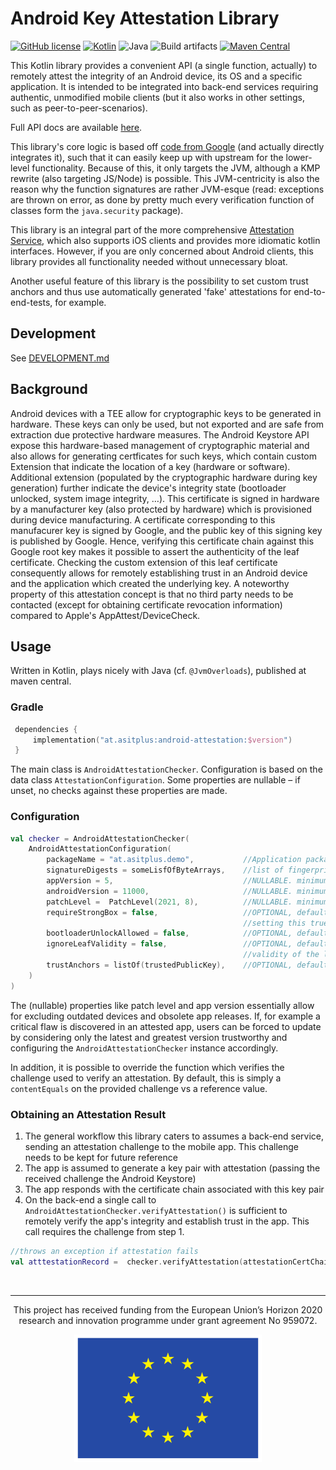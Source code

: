 # Android Key Attestation Library
[![GitHub license](https://img.shields.io/badge/license-Apache%20License%202.0-brightgreen.svg?style=flat)](http://www.apache.org/licenses/LICENSE-2.0) 
[![Kotlin](https://img.shields.io/badge/kotlin-1.8.21-blue.svg?logo=kotlin)](http://kotlinlang.org)
![Java](https://img.shields.io/badge/java-8/11-blue.svg?logo=OPENJDK)
![Build artifacts](https://github.com/a-sit-plus/android-attestation/actions/workflows/gradle-build.yml/badge.svg)
[![Maven Central](https://img.shields.io/maven-central/v/at.asitplus/android-attestation)](https://mvnrepository.com/artifact/at.asitplus/android-attestation/)

This Kotlin library provides a convenient API (a single function, actually) to remotely attest the integrity of an Android device, its OS and a specific application.
It is intended to be integrated into back-end services requiring authentic, unmodified mobile clients (but it also works in other settings, such as peer-to-peer-scenarios).

Full API docs are available [here](https://a-sit-plus.github.io/android-attestation).

This library's core logic is based off [code from Google](https://github.com/google/android-key-attestation) (and actually directly integrates it), such that it can easily keep up with upstream for the lower-level functionality.
Because of this, it only targets the JVM, although a KMP rewrite (also targeting JS/Node) is possible.
This JVM-centricity is also the reason why the function signatures are rather JVM-esque (read: exceptions are thrown on error,
as done by pretty much every verification function of classes form the `java.security` package).

This library is an integral part of the more comprehensive [Attestation Service](https://github.com/a-sit-plus/attestation-service), which also supports iOS clients and provides
more idiomatic kotlin interfaces.
However, if you are only concerned about Android clients, this library provides all functionality needed without unnecessary bloat.

Another useful feature of this library is the possibility to set custom trust anchors and thus use automatically generated 'fake' attestations
for end-to-end-tests, for example.

## Development

See [DEVELOPMENT.md](https://github.com/a-sit-plus/android-attestation/blob/main/DEVELOPMENT.md)

## Background
Android devices with a TEE allow for cryptographic keys to be generated in hardware. These keys can only be used, but not exported and are safe from extraction due protective hardware measures. The Android Keystore API expose this hardware-based management of cryptographic material and also allows for generating certficates for such keys, which contain custom Extension that indicate the location of a key (hardware or software).
<br>
Additional extension (populated by the cryptographic hardware during key generation) further indicate the device's integrity state (bootloader unlocked, system image integrity, …). This certificate is signed in hardware by a manufacturer key (also protected by hardware) which is provisioned during device manufacturing. A certificate corresponding to this manufacurer key is signed by Google, and the public key of this signing key is published by Google.
Hence, verifying this certificate chain against this Google root key makes it possible to assert the authenticity of the leaf certificate. Checking the custom extension of this leaf certificate consequently allows for remotely establishing trust in an Android device and the application which created the underlying key.
A noteworthy property of this attestation concept is that no third party needs to be contacted (except for obtaining certificate revocation information) compared to Apple's AppAttest/DeviceCheck.

## Usage

Written in Kotlin, plays nicely with Java (cf. `@JvmOverloads`), published at maven central.
### Gradle

```kotlin
 dependencies {
     implementation("at.asitplus:android-attestation:$version")
 }
```

The main class is `AndroidAttestationChecker`. Configuration is based on the data class `AttestationConfiguration`. Some properties are nullable – if unset, no checks against these properties are made. 

### Configuration
```kotlin
val checker = AndroidAttestationChecker(
    AndroidAttestationConfiguration(
        packageName = "at.asitplus.demo",           //Application package name
        signatureDigests = someLisfOfByteArrays,    //list of fingerprint of official package signing certificates
        appVersion = 5,                             //NULLABLE. minimum app version considered trustworthy
        androidVersion = 11000,                     //NULLABLE. minimum android version considered to be trustworthy
        patchLevel =  PatchLevel(2021, 8),          //NULLABLE. minimum patch level (year, month) considered to be trustworthy
        requireStrongBox = false,                   //OPTIONAL, defaults to false. By default TEE security level is enough.
                                                    //setting this true would require keys to be created within a Titan HSM
        bootloaderUnlockAllowed = false,            //OPTIONAL, defaults to false. By default requires a locked bootloader to ensure device integrity
        ignoreLeafValidity = false,                 //OPTIONAL, defaults to false. Indicates whether to ignore the timely
                                                    //validity of the leaf certificate (looking at you, Samsung!)
        trustAnchors = listOf(trustedPublicKey),    //OPTIONAL, defaults to google HW attestation key. Useful for automated end-to-end tests
    )
)
```

The (nullable) properties like patch level and app version essentially allow for excluding outdated devices and obsolete app releases. If, for example a critical flaw is discovered in an attested app, users can be forced to update by considering only the latest and greatest version trustworthy and configuring the `AndroidAttestationChecker` instance accordingly.

In addition, it is possible to override the function which verifies the challenge used to verify an attestation.
By default, this is simply a `contentEquals` on the provided challenge vs a reference value.

### Obtaining an Attestation Result
1. The general workflow this library caters to assumes a back-end service, sending an attestation challenge to the mobile app. This challenge needs to be kept for future reference
2. The app is assumed to generate a key pair with attestation (passing the received challenge the Android Keystore)
3. The app responds with the certificate chain associated with this key pair
4. On the back-end a single call to `AndroidAttestationChecker.verifyAttestation()` is sufficient to remotely verify the app's integrity and establish trust in the app. This call requires the challenge from step 1.

```kotlin
//throws an exception if attestation fails
val atttestationRecord =  checker.verifyAttestation(attestationCertChain, Date(), challengeFromStep1)
```

<br>

---
<p align="center">
This project has received funding from the European Union’s Horizon 2020 research and innovation
programme under grant agreement No 959072.
</p>
<p align="center">
<img src="eu.svg" alt="EU flag">
</p>